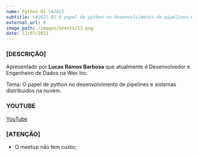 ```yaml
---
name: Python 01 \#2021
subtitle: \#2021.01 O papel de python no desenvolvimento de pipelines e sistemas distribuídos na nuvem.
external_url: #
image_path: /images/events/13.png
date: 13/07/2021
---
```

### **[DESCRIÇÃO]**

Apresentado por **Lucas Ramos Barbosa** que atualmente é  Desenvolvedor e Engenheiro de Dados na Wex Inc.

Tema: O papel de python no desenvolvimento de pipelines e sistemas distribuídos na nuvem.

### **YOUTUBE**

[YouTube](https://www.youtube.com/watch?v=jSmZFV4nnZw)

### **[ATENÇÃO]**
- O meetup não tem custo;